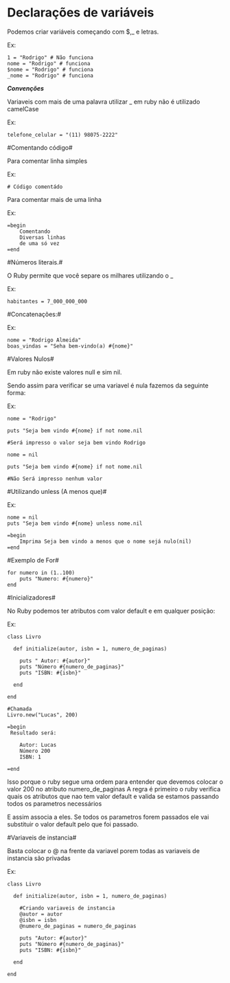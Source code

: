 # Declarações de variáveis #

Podemos criar variáveis começando com $,_ e letras.

Ex: 
```
1 = "Rodrigo" # Não funciona
nome = "Rodrigo" # funciona
$nome = "Rodrigo" # funciona
_nome = "Rodrigo" # funciona
```

***Convenções***

Variaveis com mais de uma palavra utilizar _ em ruby não é utilizado camelCase

Ex:
```
telefone_celular = "(11) 98075-2222"
```

#Comentando código#

Para comentar linha simples 

Ex:

```
# Código comentádo
```

Para comentar mais de uma linha 

Ex:
```
=begin
    Comentando 
    Diversas linhas
    de uma só vez
=end
```


#Números literais.#

O Ruby permite que você separe os milhares utilizando o _ 

Ex:

```
habitantes = 7_000_000_000
```

#Concatenações:#

Ex:

```
nome = "Rodrigo Almeida"
boas_vindas = "Seha bem-vindo(a) #{nome}"
```

#Valores Nulos#

Em ruby não existe valores null e sim nil.

Sendo assim para verificar se uma variavel é nula fazemos da seguinte forma: 

Ex:

```
nome = "Rodrigo"

puts "Seja bem vindo #{nome} if not nome.nil

#Será impresso o valor seja bem vindo Rodrigo
```


```
nome = nil

puts "Seja bem vindo #{nome} if not nome.nil

#Não Será impresso nenhum valor
```


#Utilizando unless (A menos que)#

Ex:

```
nome = nil
puts "Seja bem vindo #{nome} unless nome.nil

=begin
    Imprima Seja bem vindo a menos que o nome sejá nulo(nil)
=end
```


#Exemplo de For#

```
for numero in (1..100)
    puts "Numero: #{numero}"
end
```



#Inicializadores#

No Ruby podemos ter atributos com valor default e em qualquer posição: 

Ex:

```
class Livro

  def initialize(autor, isbn = 1, numero_de_paginas)

    puts " Autor: #{autor}"
    puts "Número #{numero_de_paginas}"
    puts "ISBN: #{isbn}"

  end

end

#Chamada
Livro.new("Lucas", 200)

=begin
 Resultado será: 

    Autor: Lucas
    Número 200
    ISBN: 1

=end

```

Isso porque o ruby segue uma ordem para entender que devemos colocar o valor 200 no atributo numero_de_paginas
A regra é primeiro o ruby verifica quais os atributos que nao tem valor default e valida se estamos passando todos os parametros necessários

E assim associa a eles. Se todos os parametros forem passados ele vai substituir o valor default pelo que foi passado.


#Variaveis de instancia#

Basta colocar o @ na frente da variavel porem todas as variaveis de instancia são privadas

Ex:

```
class Livro

  def initialize(autor, isbn = 1, numero_de_paginas)

    #Criando variaveis de instancia
    @autor = autor
    @isbn = isbn
    @numero_de_paginas = numero_de_paginas

    puts "Autor: #{autor}"
    puts "Número #{numero_de_paginas}"
    puts "ISBN: #{isbn}"

  end

end

```


